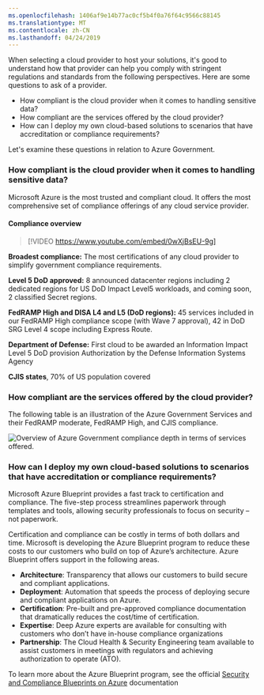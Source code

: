 ```yaml
---
ms.openlocfilehash: 1406af9e14b77ac0cf5b4f0a76f64c9566c88145
ms.translationtype: MT
ms.contentlocale: zh-CN
ms.lasthandoff: 04/24/2019
---
```

When selecting a cloud provider to host your solutions, it's good to understand how that provider can help you comply with stringent regulations and standards from the following perspectives. Here are some questions to ask of a provider.

- How compliant is the cloud provider when it comes to handling sensitive data?
- How compliant are the services offered by the cloud provider?
- How can I deploy my own cloud-based solutions to scenarios that have accreditation or compliance requirements?

Let's examine these questions in relation to Azure Government. 

### <a name="how-compliant-is-the-cloud-provider-when-it-comes-to-handling-sensitive-data"></a>How compliant is the cloud provider when it comes to handling sensitive data?

Microsoft Azure is the most trusted and compliant cloud. It offers the most comprehensive set of compliance offerings of any cloud service provider.

#### <a name="compliance-overview"></a>Compliance overview

> [!VIDEO https://www.youtube.com/embed/0wXjBsEU-9g]

**Broadest compliance:** The most certifications of any cloud provider to simplify government compliance requirements.

**Level 5 DoD approved:** 8 announced datacenter regions including 2 dedicated regions for US DoD Impact Level5 workloads, and coming soon, 2 classified Secret regions.
 
**FedRAMP High and DISA L4 and L5 (DoD regions):** 45 services included in our FedRAMP High compliance scope (with Wave 7 approval), 42 in DoD SRG Level 4 scope including Express Route.

**Department of Defense:** First cloud to be awarded an Information Impact Level 5 DoD provision Authorization by the Defense Information Systems Agency

**CJIS states**, 70% of US population covered

### <a name="how-compliant-are-the-services-offered-by-the-cloud-provider"></a>How compliant are the services offered by the cloud provider?

The following table is an illustration of the Azure Government Services and their FedRAMP moderate, FedRAMP High, and CJIS compliance. 

![Overview of Azure Government compliance depth in terms of services offered.](../media/compliance-depth.png)


### <a name="how-can-i-deploy-my-own-cloud-based-solutions-to-scenarios-that-have-accreditation-or-compliance-requirements"></a>How can I deploy my own cloud-based solutions to scenarios that have accreditation or compliance requirements?

Microsoft Azure Blueprint provides a fast track to certification and compliance. The five-step process streamlines paperwork through templates and tools, allowing security professionals to focus on security – not paperwork.

Certification and compliance can be costly in terms of both dollars and time. Microsoft is developing the Azure Blueprint program to reduce these costs to our customers who build on top of Azure’s architecture. Azure Blueprint offers support in the following areas. 

- **Architecture**: Transparency that allows our customers to build secure and compliant applications.
- **Deployment**: Automation that speeds the process of deploying secure and compliant applications on Azure.
- **Certification**: Pre-built and pre-approved compliance documentation that dramatically reduces the cost/time of certification.
- **Expertise**: Deep Azure experts are available for consulting with customers who don’t have in-house compliance organizations
- **Partnership**: The Cloud Health & Security Engineering team available to assist customers in meetings with regulators and achieving authorization to operate (ATO).

To learn more about the Azure Blueprint program, see the official [Security and Compliance Blueprints on Azure](https://servicetrust.microsoft.com/ViewPage/BlueprintOverview) documentation